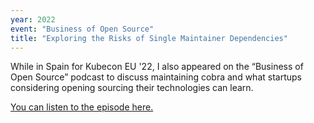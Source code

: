 ```yaml
---
year: 2022
event: "Business of Open Source"
title: "Exploring the Risks of Single Maintainer Dependencies"
---
```


While in Spain for Kubecon EU '22, I also appeared on the “Business of Open
Source” podcast to discuss maintaining cobra and what startups considering
opening sourcing their technologies can learn.

[You can listen to the episode here.](https://share.transistor.fm/s/51727ee9)
